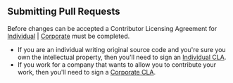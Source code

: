 ## Submitting Pull Requests

Before changes can be accepted a Contributor Licensing Agreement for  [Individual](https://forms.gle/XZJvzw2JyqqJH6HN9) |  [Corporate](https://forms.gle/csDh6Uxewrqxc2oc8) must be completed.

* If you are an individual writing original source code and you're sure you own the intellectual property, then you'll need to sign an [Individual CLA](https://forms.gle/XZJvzw2JyqqJH6HN9).
* If you work for a company that wants to allow you to contribute your work, then you'll need to sign a [Corporate CLA](https://forms.gle/csDh6Uxewrqxc2oc8).
